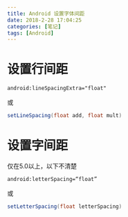 ```yaml
---
title: Android 设置字体间距
date: 2018-2-28 17:04:25
categories: [笔记]
tags: [Android]
---
```


# 设置行间距

```xml
android:lineSpacingExtra="float"
```

 或

```java
setLineSpacing(float add, float mult)
```

# 设置字间距

仅在5.0以上，以下不清楚

```xml
android:letterSpacing=“float”
```

 或

```java
setLetterSpacing(float letterSpacing)
```

